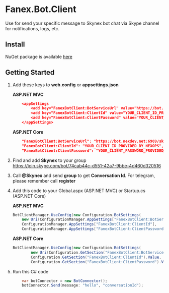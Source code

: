 ﻿# Fanex.Bot.Client
Use for send your specific message to Skynex bot chat via Skype channel for notifications, logs, etc.

## Install
NuGet package is available [here](http://nuget.nexdev.net/packages/Fanex.Bot.Client/1.0.3.4)

## Getting Started
1. Add these keys to **web.config** or **appsettings.json**

    **ASP.NET MVC**
    ```json
        <appSettings
        	<add key="FanexBotClient:BotServiceUrl" value="https://bot.nexdev.net:6969/skynex/api" />
        	<add key="FanexBotClient:ClientId" value="YOUR_CLIENT_ID_PROVIDED_BY_NEXOPS" />
        	<add key="FanexBotClient:ClientPassword" value="YOUR_CLIENT_PASSWORD_PROVIDED_BY_NEXOPS" />
        </appSettings>
    ```

    **ASP.NET Core**
    ```json
        "FanexBotClient:BotServiceUrl": "https://bot.nexdev.net:6969/skynex/api"
        "FanexBotClient:ClientId": "YOUR_CLIENT_ID_PROVIDED_BY_NEXOPS",
        "FanexBotClient:ClientPassword": "YOUR_CLIENT_PASSWORD_PROVIDED_BY_NEXOPS"
    ```

2. Find and add **Skynex** to your group https://join.skype.com/bot/74cab44c-d551-42a7-9bbe-4d460d320516
3. Call **@Skynex** and send **group** to get **Conversation Id**. For telegram, please remember call **register**  
4. Add this code to your Global.aspx (ASP.NET MVC) or Startup.cs (ASP.NET Core)

    **ASP.NET MVC**
    ```csharp
    BotClientManager.UseConfig(new Configuration.BotSettings(
        new Uri(ConfigurationManager.AppSettings["FanexBotClient:BotServiceUrl"]),
        ConfigurationManager.AppSettings["FanexBotClient:ClientId"],
        ConfigurationManager.AppSettings["FanexBotClient:ClientPassword"]));
    ```

    **ASP.NET Core**
    ```csharp
    BotClientManager.UseConfig(new Configuration.BotSettings(
            new Uri(Configuration.GetSection("FanexBotClient:BotServiceUrl").Value),
            Configuration.GetSection("FanexBotClient:ClientId").Value,
            Configuration.GetSection("FanexBotClient:ClientPassword").Value));
    ```

5. Run this C# code

    ```csharp
	    var botConnector = new BotConnector();
	    botConnector.Send(message: "hello", "conversationId");
    ```
